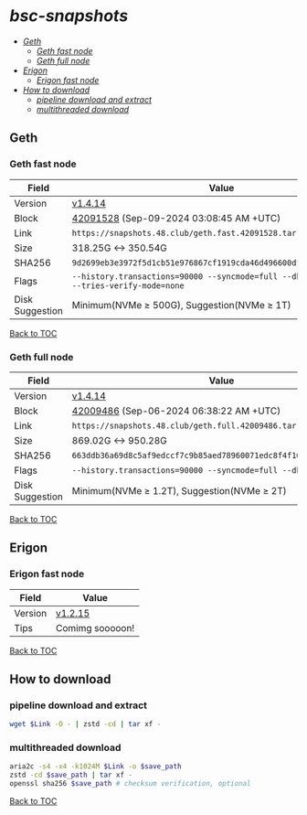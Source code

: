 # *bsc-snapshots*


- *[Geth](#geth)*
    - *[Geth fast node](#geth-fast-node)*
    - *[Geth full node](#geth-full-node)*
- *[Erigon](#erigon)*
    - *[Erigon fast node](#erigon-fast-node)*
- *[How to download](#how-to-download)*
    - *[pipeline download and extract](#pipeline-download-and-extract)*
    - *[multithreaded download](#multithreaded-download)*

## Geth
### Geth fast node

| Field |Value |
| --- | --- |
| Version | [v1.4.14](https://github.com/bnb-chain/bsc/releases/tag/v1.4.14) |
| Block | [42091528](https://bscscan.com/block/42091528) (Sep-09-2024 03:08:45 AM +UTC) |
| Link | `https://snapshots.48.club/geth.fast.42091528.tar.zst` |
| Size | 318.25G <-> 350.54G |
| SHA256 | `9d2699eb3e3972f5d1cb51e976867cf1919cda46d496600dffd3f6494e65dd60` |
| Flags | `--history.transactions=90000 --syncmode=full --db.engine=pebble --tries-verify-mode=none` |
| Disk Suggestion | Minimum(NVMe ≥ 500G), Suggestion(NVMe ≥ 1T)|

[Back to TOC](#bsc-snapshots)

### Geth full node

| Field |Value |
| --- | --- |
| Version | [v1.4.14](https://github.com/bnb-chain/bsc/releases/tag/v1.4.14) |
| Block | [42009486](https://bscscan.com/block/42009486) (Sep-06-2024 06:38:22 AM +UTC) |
| Link | `https://snapshots.48.club/geth.full.42009486.tar.zst` |
| Size | 869.02G <-> 950.28G |
| SHA256 | `663ddb36a69d8c5af9edccf7c9b85aed78960071edc8f4f10472a59761815718` |
| Flags | `--history.transactions=90000 --syncmode=full --db.engine=pebble` |
| Disk Suggestion | Minimum(NVMe ≥ 1.2T), Suggestion(NVMe ≥ 2T)|

[Back to TOC](#bsc-snapshots)

## Erigon
### Erigon fast node

| Field |Value |
| --- | --- |
| Version | [v1.2.15](https://github.com/node-real/bsc-erigon/releases/tag/v1.2.15) |
| Tips | Comimg sooooon! |

[Back to TOC](#bsc-snapshots)

## How to download
### pipeline download and extract

```bash
wget $Link -O - | zstd -cd | tar xf -
```

### multithreaded download

```bash
aria2c -s4 -x4 -k1024M $Link -o $save_path
zstd -cd $save_path | tar xf -
openssl sha256 $save_path # checksum verification, optional
```

[Back to TOC](#bsc-snapshots)
